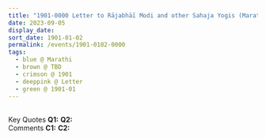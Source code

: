 ```yaml
---
title: "1901-0000 Letter to Rājabhāī Modi and other Sahaja Yogis (Marathi) from Nirmala Yoga, Issue 14 (March-April 1983), Pages 10 and 39 (perhaps London, 1975)"
date: 2023-09-05
display_date: 
sort_date: 1901-01-02
permalink: /events/1901-0102-0000
tags:
  - blue @ Marathi
  - brown @ TBD
  - crimson @ 1901
  - deeppink @ Letter
  - green @ 1901-01
---
```


<br>

<wave-list>
  <list-title color="DarkSeaGreen" width="55">Key Quotes</list-title>
  <list-item color="BlanchedAlmond" width="280"><b>Q1:</b> <i></i></list-item>
  <list-item color="Lavender" width="280"><b>Q2:</b> <i></i></list-item>
</wave-list>

<br>

<wave-list>
  <list-title color="DarkSeaGreen" width="55">Comments</list-title>
  <list-item color="BlanchedAlmond" width="280"><b>C1:</b> <i></i></list-item>
  <list-item color="Lavender" width="280"><b>C2:</b> <i></i></list-item>
</wave-list>
